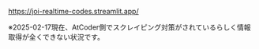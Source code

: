 https://joi-realtime-codes.streamlit.app/

※2025-02-17現在、AtCoder側でスクレイピング対策がされているらしく情報取得が全くできない状況です。
